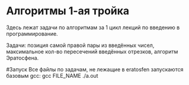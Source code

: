 # Алгоритмы 1-ая тройка
Здесь лежат задачи по алгоритмам за 1 цикл лекций по введению в программирование.

Задачи: позиция самой правой пары из введённых чисел, максимальное кол-во пересечений введённых отрезков, алгоритм Эратосфена.

#Запуск
Все файлы по задачам, не лежащие в eratosfen запускаются базовым gcc:
gcc FILE_NAME
./a.out



